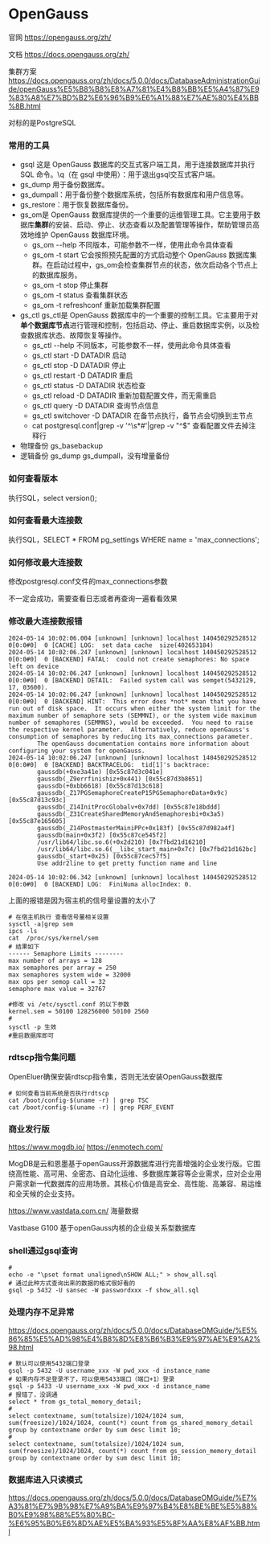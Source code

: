 # OpenGauss

官网 https://opengauss.org/zh/

文档 https://docs.opengauss.org/zh/

集群方案 https://docs.opengauss.org/zh/docs/5.0.0/docs/DatabaseAdministrationGuide/openGauss%E5%B8%B8%E8%A7%81%E4%B8%BB%E5%A4%87%E9%83%A8%E7%BD%B2%E6%96%B9%E6%A1%88%E7%AE%80%E4%BB%8B.html

对标的是PostgreSQL

### 常用的工具

- gsql 这是 OpenGauss 数据库的交互式客户端工具，用于连接数据库并执行 SQL 命令。\q（在 gsql 中使用）：用于退出gsql交互式客户端。
- gs_dump 用于备份数据库。
- gs_dumpall：用于备份整个数据库系统，包括所有数据库和用户信息等。
- gs_restore：用于恢复数据库备份。
- gs_om是 OpenGauss 数据库提供的一个重要的运维管理工具。它主要用于数据库**集群**的安装、启动、停止、状态查看以及配置管理等操作，帮助管理员高效地维护 OpenGauss 数据库环境。
  - gs_om --help 不同版本，可能参数不一样，使用此命令具体查看
  - gs_om -t start 它会按照预先配置的方式启动整个 OpenGauss 数据库集群。在启动过程中，gs_om会检查集群节点的状态，依次启动各个节点上的数据库服务。
  - gs_om -t stop 停止集群
  - gs_om -t status 查看集群状态
  - gs_om -t refreshconf 重新加载集群配置
- gs_ctl gs_ctl是 OpenGauss 数据库中的一个重要的控制工具。它主要用于对**单个数据库节点**进行管理和控制，包括启动、停止、重启数据库实例，以及检查数据库状态、故障恢复等操作。
  - gs_ctl --help 不同版本，可能参数不一样，使用此命令具体查看
  - gs_ctl start -D DATADIR 启动
  - gs_ctl stop -D DATADIR 停止
  - gs_ctl restart -D DATADIR 重启
  - gs_ctl status -D DATADIR 状态检查
  - gs_ctl reload -D DATADIR 重新加载配置文件，而无需重启
  - gs_ctl query -D DATADIR 查询节点信息
  - gs_ctl switchover -D DATADIR 在备节点执行，备节点会切换到主节点
  - cat postgresql.conf|grep -v '^\s*#'|grep -v "^$"  查看配置文件去掉注释行
- 物理备份 gs_basebackup
- 逻辑备份 gs_dump gs_dumpall，没有增量备份

### 如何查看版本

执行SQL，select version();

### 如何查看最大连接数

执行SQL，SELECT * FROM pg_settings WHERE name = 'max_connections';

### 如何修改最大连接数

修改postgresql.conf文件的max_connections参数

不一定会成功，需要查看日志或者再查询一遍看看效果





### 修改最大连接数报错 

```shell
2024-05-14 10:02:06.004 [unknown] [unknown] localhost 140450292528512 0[0:0#0]  0 [CACHE] LOG:  set data cache  size(402653184)
2024-05-14 10:02:06.247 [unknown] [unknown] localhost 140450292528512 0[0:0#0]  0 [BACKEND] FATAL:  could not create semaphores: No space left on device
2024-05-14 10:02:06.247 [unknown] [unknown] localhost 140450292528512 0[0:0#0]  0 [BACKEND] DETAIL:  Failed system call was semget(5432129, 17, 03600).
2024-05-14 10:02:06.247 [unknown] [unknown] localhost 140450292528512 0[0:0#0]  0 [BACKEND] HINT:  This error does *not* mean that you have run out of disk space.  It occurs when either the system limit for the maximum number of semaphore sets (SEMMNI), or the system wide maximum number of semaphores (SEMMNS), would be exceeded.  You need to raise the respective kernel parameter.  Alternatively, reduce openGauss's consumption of semaphores by reducing its max_connections parameter.
        The openGauss documentation contains more information about configuring your system for openGauss.
2024-05-14 10:02:06.247 [unknown] [unknown] localhost 140450292528512 0[0:0#0]  0 [BACKEND] BACKTRACELOG:  tid[1]'s backtrace:
        gaussdb(+0xe3a41e) [0x55c87d3c041e]
        gaussdb(_Z9errfinishiz+0x441) [0x55c87d3b8651]
        gaussdb(+0xbb6618) [0x55c87d13c618]
        gaussdb(_Z17PGSemaphoreCreateP15PGSemaphoreData+0x9c) [0x55c87d13c93c]
        gaussdb(_Z14InitProcGlobalv+0x7dd) [0x55c87e18bddd]
        gaussdb(_Z31CreateSharedMemoryAndSemaphoresbi+0x3a5) [0x55c87e165605]
        gaussdb(_Z14PostmasterMainiPPc+0x183f) [0x55c87d982a4f]
        gaussdb(main+0x3f2) [0x55c87ce545f2]
        /usr/lib64/libc.so.6(+0x2d210) [0x7fbd21d16210]
        /usr/lib64/libc.so.6(__libc_start_main+0x7c) [0x7fbd21d162bc]
        gaussdb(_start+0x25) [0x55c87cec57f5]
        Use addr2line to get pretty function name and line

2024-05-14 10:02:06.342 [unknown] [unknown] localhost 140450292528512 0[0:0#0]  0 [BACKEND] LOG:  FiniNuma allocIndex: 0.
```

上面的报错是因为宿主机的信号量设置的太小了

```shell
# 在宿主机执行 查看信号量相关设置
sysctl -a|grep sem
ipcs -ls
cat  /proc/sys/kernel/sem
# 结果如下
------ Semaphore Limits --------
max number of arrays = 128
max semaphores per array = 250
max semaphores system wide = 32000
max ops per semop call = 32
semaphore max value = 32767
```

```shell
#修改 vi /etc/sysctl.conf 的以下参数
kernel.sem = 50100 128256000 50100 2560
#
sysctl -p 生效
#重启数据库即可
```

### rdtscp指令集问题

OpenEluer确保安装rdtscp指令集，否则无法安装OpenGauss数据库

```shell
# 如何查看当前系统是否执行rdtscp
cat /boot/config-$(uname -r) | grep TSC
cat /boot/config-$(uname -r) | grep PERF_EVENT
```

### 商业发行版

https://www.mogdb.io/  https://enmotech.com/

MogDB是云和恩墨基于openGauss开源数据库进行完善增强的企业发行版。它围绕高性能、高可用、全密态、自动化运维、多数据库兼容等企业需求，应对企业用户需求新一代数据库的应用场景。其核心价值是高安全、高性能、高兼容、易运维和全天候的企业支持。

https://www.vastdata.com.cn/ 海量数据

Vastbase G100 基于openGauss内核的企业级关系型数据库

### shell通过gsql查询

```shell
# 
echo -e "\pset format unaligned\nSHOW ALL;" > show_all.sql
# 通过此种方式查询出来的数据的格式很好看的
gsql -p 5432 -U sansec -W passwordxxx -f show_all.sql
```

### 处理内存不足异常

https://docs.opengauss.org/zh/docs/5.0.0/docs/DatabaseOMGuide/%E5%86%85%E5%AD%98%E4%B8%8D%E8%B6%B3%E9%97%AE%E9%A2%98.html

```shell
# 默认可以使用5432端口登录
gsql -p 5432 -U username_xxx -W pwd_xxx -d instance_name
# 如果内存不足登录不了，可以使用5433端口（端口+1）登录
gsql -p 5433 -U username_xxx -W pwd_xxx -d instance_name
# 报错了，没调通
select * from gs_total_memory_detail;
# 
select contextname, sum(totalsize)/1024/1024 sum, sum(freesize)/1024/1024, count(*) count from gs_shared_memory_detail group by contextname order by sum desc limit 10;
#
select contextname, sum(totalsize)/1024/1024 sum, sum(freesize)/1024/1024, count(*) count from gs_session_memory_detail group by contextname order by sum desc limit 10;

```

### 数据库进入只读模式

https://docs.opengauss.org/zh/docs/5.0.0/docs/DatabaseOMGuide/%E7%A3%81%E7%9B%98%E7%A9%BA%E9%97%B4%E8%BE%BE%E5%88%B0%E9%98%88%E5%80%BC-%E6%95%B0%E6%8D%AE%E5%BA%93%E5%8F%AA%E8%AF%BB.html



